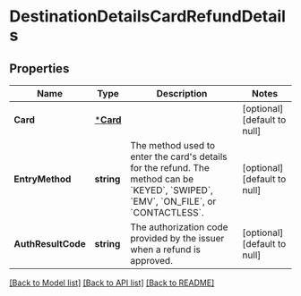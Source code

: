 # DestinationDetailsCardRefundDetails

## Properties
Name | Type | Description | Notes
------------ | ------------- | ------------- | -------------
**Card** | [***Card**](Card.md) |  | [optional] [default to null]
**EntryMethod** | **string** | The method used to enter the card&#x27;s details for the refund. The method can be &#x60;KEYED&#x60;, &#x60;SWIPED&#x60;, &#x60;EMV&#x60;, &#x60;ON_FILE&#x60;, or &#x60;CONTACTLESS&#x60;. | [optional] [default to null]
**AuthResultCode** | **string** | The authorization code provided by the issuer when a refund is approved. | [optional] [default to null]

[[Back to Model list]](../README.md#documentation-for-models) [[Back to API list]](../README.md#documentation-for-api-endpoints) [[Back to README]](../README.md)

